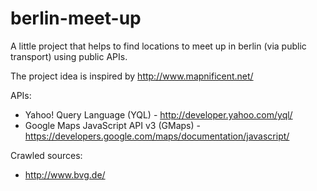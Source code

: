 berlin-meet-up
==============

A little project that helps to find locations to meet up in berlin (via public transport) using public APIs.

The project idea is inspired by http://www.mapnificent.net/

APIs:
 * Yahoo! Query Language (YQL) - http://developer.yahoo.com/yql/
 * Google Maps JavaScript API v3 (GMaps) - https://developers.google.com/maps/documentation/javascript/

Crawled sources:
 * http://www.bvg.de/
